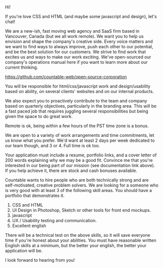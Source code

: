 Hi!

If you're love CSS and HTML (and maybe some javascript and design), let's chat!

We are a new-ish, fast moving web agency and SaaS firm based in Vancouver, Canada (but we all work remote). We want you to help us envision and shape the company's creative side. Every voice matters and we want to find ways to always improve, push each other to our potential, and be the best solution for our customers. We strive to find work that excites us and ways to make our work exciting. We've open-sourced our company's operations manual here if you want to learn more about our current thinking.

https://github.com/countable-web/open-source-corporation

You will be responsible for html/css/javascript work and design/usability based on ability, on several clients' websites and on our internal products.

We also expect you to proactively contribute to the team and company based on quarterly objectives, particularly in the branding area. This will be a fast paced job that requires juggling several responsibilities but being given the space to do great work.

Remote is ok, being within a few hours of the PST time zone is a bonus.

We are open to a variety of work arrangements and time commitments, let us know what you prefer. We'd want at least 2 days per week dedicated to our team though, and 3 or 4. Full time is ok too.

Your application must include a resume, portfolio links, and a cover letter of 200 words explaining why we may be a good fit. Convince me that you're interested in our being part of our mission (see documentation link above). If you help achieve it, there are stock and cash bonuses available.

Countable wants to hire people who are both technically strong and are self-motivated, creative problem solvers. We are looking for a someone who is very good with at least 3 of the following skill areas. You should have a portfolio that demonstrates it.

1. CSS and HTML
2. UI Design in Photoshop, Sketch or other tools for front end mockups.
3. javascript
4. UX / Usability testing and communication.
5. Excellent english

There will be a technical test on the above skills, so it will save everyone time if you're honest about your abilities. You must have reasonable written English skills at a minimum, but the better your english, the better your application will be.

I look forward to hearing from you!
